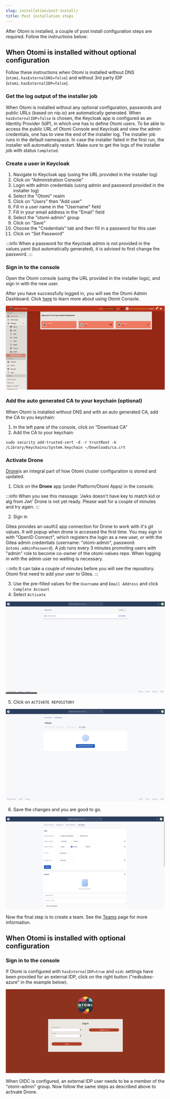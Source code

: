 ```yaml
---
slug: installation/post-install/
title: Post installation steps
---
```


After Otomi is installed, a couple of post install configuration steps are required. Follow the instructions below:

## When Otomi is installed without optional configuration

Follow these instructions when Otomi is installed without DNS (`otomi.hasExternalDNS=false`) and without 3rd party IDP (`otomi.hasExternalIDP=false`).

### Get the log output of the installer job

When Otomi is installed without any optional configuration, passwords and public URLs (based on nip.io) are automatically generated. When `hasExternalIDP=false` is chosen, the Keycloak app is configured as an Identity Provider (IdP), in which one has to define Otomi users. To be able to access the public URL of Otomi Console and Keycloak and view the admin credentials, one has to view the end of the installer log. The installer job runs in the default namespace. In case the installer failed in the first run, the installer will automatically restart. Make sure to get the logs of the installer job with status `Completed`.


### Create a user in Keycloak

1. Navigate to Keycloak app (using the URL provided in the installer log)
2. Click on "Administration Console"
3. Login with admin credentials (using admin and password provided in the installer log)
4. Select the "Otomi" realm
5. Click on "Users" then "Add user"
6. Fill in a user name in the "Username" field
7. Fill in your email address in the "Email" field
8. Select the "otomi-admin" group
9. Click on "Save"
10. Choose the "Credentials" tab and then fill in a password for this user
11. Click on "Set Password"

:::info
When a password for the Keycloak admin is not provided in the values.yaml (but automatically generated), it is advised to first change the password.
:::

### Sign in to the console

Open the Otomi console (using the URL provided in the installer logs), and sign in with the new user.

After you have successfully logged in, you will see the Otomi Admin Dashboard. Click [here](/docs/console) to learn more about using Otomi Console.

![console-lading-page](img/console-landing-page.png)

### Add the auto generated CA to your keychain (optional)

When Otomi is installed without DNS and with an auto generated CA, add the CA to you keychain:

1. In the left pane of the console, click on "Download CA"
2. Add the CA to your keychain:

```
sudo security add-trusted-cert -d -r trustRoot -k /Library/Keychains/System.keychain ~/Downloads/ca.crt
```

### Activate Drone

[Drone](https://www.drone.io/)is an integral part of how Otomi cluster configuration is stored and updated.

1. Click on the **Drone** app (under Platform/Otomi Apps) in the console.

:::info
When you see this message: 'Jwks doesn't have key to match kid or alg from Jwt' Drone is not yet ready. Please wait for a couple of minutes and try again.
:::

2. Sign in

Gitea provides an oauth2 app connection for Drone to work with it's git values. It will popup when drone is accessed the first time.
You may sign in with "OpenID Connect", which registers the login as a new user, or with the Gitea admin credentials (username: "otomi-admin", password: `$otomi.adminPassword`). A job runs every 3 minutes promoting users with "admin" role to become co-owner of the otomi-values repo. When logging in with the admin user no waiting is necessary.

:::info
It can take a couple of minutes before you will see the repository. Otomi first need to add your user to Gitea. 
:::

3. Use the pre-filled values for the `Username` and `Email Address` and click `Complete Account`
4. Select `Activate`

![drone-landing](img/drone-landing.png)

5. Click on `ACTIVATE REPOSITORY`

![drone-activate](img/drone-activate.png)

6. Save the changes and you are good to go.

![drone-save](img/drone-save.png)

Now the final step is to create a team. See the [Teams](/docs/console/teams) page for more information.

## When Otomi is installed with optional configuration

### Sign in to the console

If Otomi is configured with `hasExternalIDP=true` and `oidc` settings have been provided for an external IDP, click on the right button ("redkubes-azure" in the example below).

![console-login](img/console-login.png)

When OIDC is configured, an external IDP user needs to be a member of the "otomi-admin" group. Now follow the same steps as described above to activate Drone.
